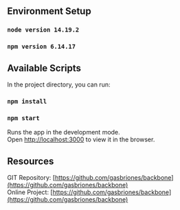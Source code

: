 ## Environment Setup
### `node version 14.19.2`
### `npm version 6.14.17`

## Available Scripts

In the project directory, you can run:
### `npm install` 
### `npm start`

Runs the app in the development mode.\
Open [http://localhost:3000](http://localhost:3000) to view it in the browser.

## Resources
GIT Repository: [https://github.com/gasbriones/backbone](https://github.com/gasbriones/backbone) \
Online Project: [https://github.com/gasbriones/backbone](https://github.com/gasbriones/backbone)



